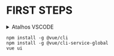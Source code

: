 # FIRST STEPS

<details>
  <summary>Atalhos VSCODE</summary>
  <p>div#id.classe[atributo]</p>
</details>

``` 
npm install -g @vue/cli
npm install -g @vue/cli-service-global
vue ui
```



